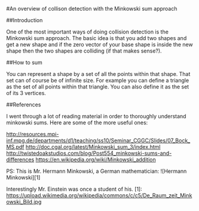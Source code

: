 #An overview of collison detection with the Minkowski sum approach

##Introduction

One of the most important ways of doing collision detection is the Minkowski sum approach. The basic idea is that you add two shapes and get a new shape and if the zero vector of your base shape is inside the new shape then the two shapes are colliding (if that makes sense?).

##How to sum

You can represent a shape by a set of all the points within that shape. That set can of course be of infinite size. For example you can define a triangle as the set of all points within that triangle. You can also define it as the set of its 3 vertices.

##References

I went through a lot of reading material in order to thoroughly understand minkowski sums. Here are some of the more useful ones:

http://resources.mpi-inf.mpg.de/departments/d1/teaching/ss10/Seminar_CGGC/Slides/07_Bock_MS.pdf
http://doc.cgal.org/latest/Minkowski_sum_3/index.html
http://twistedoakstudios.com/blog/Post554_minkowski-sums-and-differences
https://en.wikipedia.org/wiki/Minkowski_addition

PS: This is Mr. Hermann Minkowski, a German mathematician: ![Hermann Minkowski][1]

Interestingly Mr. Einstein was once a student of his.
[1]: https://upload.wikimedia.org/wikipedia/commons/c/c5/De_Raum_zeit_Minkowski_Bild.jpg
